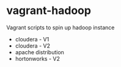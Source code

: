 vagrant-hadoop
==============

Vagrant scripts to spin up hadoop instance
* cloudera - V1
* cloudera - V2
* apache distribution
* hortonworks - V2
